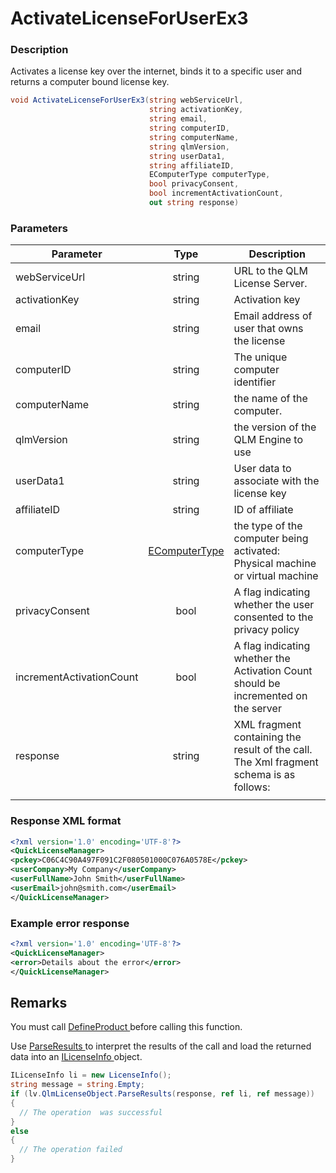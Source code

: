 # ActivateLicenseForUserEx3

### Description

Activates a license key over the internet, binds it to a specific user and returns a computer bound license key.

```c#
void ActivateLicenseForUserEx3(string webServiceUrl, 
                               string activationKey, 
                               string email, 
                               string computerID, 
                               string computerName, 
                               string qlmVersion, 
                               string userData1, 
                               string affiliateID, 
                               EComputerType computerType, 
                               bool privacyConsent, 
                               bool incrementActivationCount, 
                               out string response)
```

### Parameters

| Parameter                |                                Type                               | Description                                                                            |
| ------------------------ | :---------------------------------------------------------------: | -------------------------------------------------------------------------------------- |
| webServiceUrl            |                               string                              | URL to the QLM License Server.                                                         |
| activationKey            |                               string                              | Activation key                                                                         |
| email                    |                               string                              | Email address of user that owns the license                                            |
| computerID               |                               string                              | The unique computer identifier                                                         |
| computerName             |                               string                              | the name of the computer.                                                              |
| qlmVersion               |                               string                              | the version of the QLM Engine to use                                                   |
| userData1                |                               string                              | User data to associate with the license key                                            |
| affiliateID              |                               string                              | ID of affiliate                                                                        |
| computerType             | [EComputerType](https://soraco.readme.io/reference/ecomputertype) | the type of the computer being activated: Physical machine or virtual machine          |
| privacyConsent           |                                bool                               | A flag indicating whether the user consented to the privacy policy                     |
| incrementActivationCount |                                bool                               | A flag indicating whether the Activation Count should be incremented on the server     |
| response                 |                               string                              | XML fragment containing the result of the call. The Xml fragment schema is as follows: |
|                          |                                                                   |                                                                                        |

### Response XML format

```xml
<?xml version='1.0' encoding='UTF-8'?>
<QuickLicenseManager>
<pckey>C06C4C90A497F091C2F080501000C076A0578E</pckey>
<userCompany>My Company</userCompany>
<userFullName>John Smith</userFullName>
<userEmail>john@smith.com</userEmail>
</QuickLicenseManager>
```

### Example error response

```xml
<?xml version='1.0' encoding='UTF-8'?>
<QuickLicenseManager>
<error>Details about the error</error>
</QuickLicenseManager>
```

## Remarks

You must call [DefineProduct ](https://soraco.readme.io/reference/defineproduct)before calling this function.

Use [ParseResults ](https://soraco.readme.io/reference/parseresults)to interpret the results of the call and load the returned data into an [ILicenseInfo ](https://soraco.readme.io/reference/ilicenseinfo)object.

```c#
ILicenseInfo li = new LicenseInfo();
string message = string.Empty;
if (lv.QlmLicenseObject.ParseResults(response, ref li, ref message))
{
  // The operation  was successful	
}
else
{
  // The operation failed
}
```

